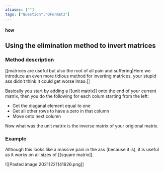 ```yaml
---
aliases: [""]
tags: ["Question","QFormat3"]
---
```


#### how
## Using the elimination method to invert matrices
### Method description
[[matrices are useful but also the root of all pain and suffering|Here we introduce an even more tidious method for inverting matrices, your stupid ass didn't think it could get worse lmao.]]

Basically you start by adding a [[unit matrix]] onto the end of your current matrix, then you do the following for each colum starting from the left:
- Get the diaganal element equal to one
- Get all other rows to have a zero in that column
- Move onto next column

Now what was the unit matrix is the inverse matrix of your origional matrix.

### Example

Although this looks like a massive pain in the ass (because it is), it is useful as it works on all sizes of [[square matrix]]. 

![[Pasted image 20211221141926.png]]